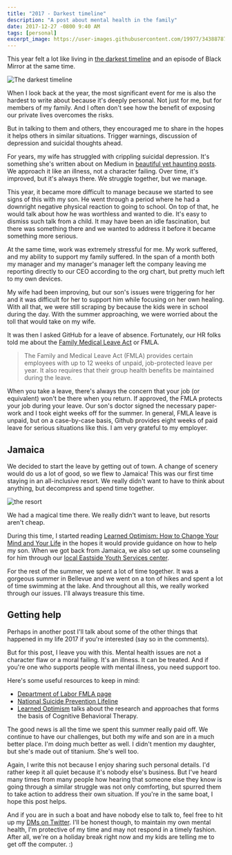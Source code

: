 ```yaml
---
title: "2017 - Darkest timeline"
description: "A post about mental health in the family"
date: 2017-12-27 -0800 9:40 AM
tags: [personal]
excerpt_image: https://user-images.githubusercontent.com/19977/34388787-89341190-eaea-11e7-9d38-402ab8125ed9.png
---
```


This year felt a lot like living in [the darkest timeline](http://community-sitcom.wikia.com/wiki/Darkest_Timeline) and an episode of Black Mirror at the same time.

![The darkest timeline](https://user-images.githubusercontent.com/19977/34388787-89341190-eaea-11e7-9d38-402ab8125ed9.png)

When I look back at the year, the most significant event for me is also the hardest to write about because it's deeply personal. Not just for me, but for members of my family. And I often don't see how the benefit of exposing our private lives overcomes the risks.

But in talking to them and others, they encouraged me to share in the hopes it helps others in similar situations. Trigger warnings, discussion of depression and suicidal thoughts ahead.

For years, my wife has struggled with crippling suicidal depression. It's something she's written about on Medium in [beautiful yet haunting posts](https://medium.com/@akumi/19-comfortable-people-are-difficult-to-control-4cbb82df02f3). We approach it like an illness, not a character failing. Over time, it's improved, but it's always there. We struggle together, but we manage.

This year, it became more difficult to manage because we started to see signs of this with my son. He went through a period where he had a downright negative physical reaction to going to school. On top of that, he would talk about how he was worthless and wanted to die. It's easy to dismiss such talk from a child. It may have been an idle fascination, but there was something there and we wanted to address it before it became something more serious.

At the same time, work was extremely stressful for me. My work suffered, and my ability to support my family suffered. In the span of a month both my manager and my manager's manager left the company leaving me reporting directly to our CEO according to the org chart, but pretty much left to my own devices.

My wife had been improving, but our son's issues were triggering for her and it was difficult for her to support him while focusing on her own healing. With all that, we were still scraping by because the kids were in school during the day. With the summer approaching, we were worried about the toll that would take on my wife.

It was then I asked GitHub for a leave of absence. Fortunately, our HR folks told me about the [Family Medical Leave Act](https://www.dol.gov/general/topic/benefits-leave/fmla) or FMLA.

> The Family and Medical Leave Act (FMLA) provides certain employees with up to 12 weeks of unpaid, job-protected leave per year. It also requires that their group health benefits be maintained during the leave.

When you take a leave, there's always the concern that your job (or equivalent) won't be there when you return. If approved, the FMLA protects your job during your leave. Our son's doctor signed the necessary paper-work and I took eight weeks off for the summer. In general, FMLA leave is unpaid, but on a case-by-case basis, Github provides eight weeks of paid leave for serious situations like this. I am very grateful to my employer.

## Jamaica

We decided to start the leave by getting out of town. A change of scenery would do us a lot of good, so we flew to Jamaica! This was our first time staying in an all-inclusive resort. We really didn't want to have to think about anything, but decompress and spend time together.

![the resort](https://user-images.githubusercontent.com/19977/34389568-2e8c90be-eaef-11e7-9bd3-37cad06e26db.png)

We had a magical time there. We really didn't want to leave, but resorts aren't cheap.

During this time, I started reading [Learned Optimism: How to Change Your Mind and Your Life](http://amzn.to/2zDF8Ev) in the hopes it would provide guidance on how to help my son. When we got back from Jamaica, we also set up some counseling for him through our [local Eastside Youth Services center](http://www.youtheastsideservices.org/).

For the rest of the summer, we spent a lot of time together. It was a gorgeous summer in Bellevue and we went on a ton of hikes and spent a lot of time swimming at the lake. And throughout all this, we really worked through our issues. I'll always treasure this time.

## Getting help

Perhaps in another post I'll talk about some of the other things that happened in my life 2017 if you're interested (say so in the comments).

But for this post, I leave you with this. Mental health issues are not a character flaw or a moral failing. It's an illness. It can be treated. And if you're one who supports people with mental illness, you need support too.

Here's some useful resources to keep in mind:

* [Department of Labor FMLA page](https://www.dol.gov/general/topic/benefits-leave/fmla)
* [National Suicide Prevention Lifeline](https://suicidepreventionlifeline.org/)
* [Learned Optimism](http://amzn.to/2zDF8Ev) talks about the research and approaches that forms the basis of Cognitive Behavioral Therapy.

The good news is all the time we spent this summer really paid off. We continue to have our challenges, but both my wife and son are in a much better place. I'm doing much better as well. I didn't mention my daughter, but she's made out of titanium. She's well too.

Again, I write this not because I enjoy sharing such personal details. I'd rather keep it all quiet because it's nobody else's business. But I've heard many times from many people how hearing that someone else they know is going through a similar struggle was not only comforting, but spurred them to take action to address their own situation. If you're in the same boat, I hope this post helps.

And if you are in such a boat and have nobody else to talk to, feel free to hit up my [DMs on Twitter](https://twitter.com/haacked). I'll be honest though, to maintain my own mental health, I'm protective of my time and may not respond in a timely fashion. After all, we're on a holiday break right now and my kids are telling me to get off the computer. :)
